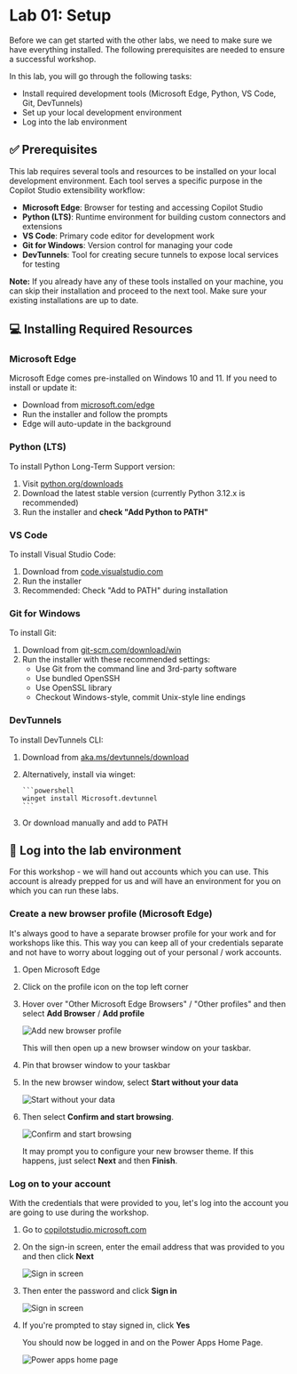 # Lab 01: Setup

Before we can get started with the other labs, we need to make sure we have everything installed. The following prerequisites are needed to ensure a successful workshop.

In this lab, you will go through the following tasks:

* Install required development tools (Microsoft Edge, Python, VS Code, Git, DevTunnels)
* Set up your local development environment
* Log into the lab environment

## ✅ Prerequisites

This lab requires several tools and resources to be installed on your local development environment. Each tool serves a specific purpose in the Copilot Studio extensibility workflow:

* **Microsoft Edge**: Browser for testing and accessing Copilot Studio
* **Python (LTS)**: Runtime environment for building custom connectors and extensions
* **VS Code**: Primary code editor for development work
* **Git for Windows**: Version control for managing your code
* **DevTunnels**: Tool for creating secure tunnels to expose local services for testing

**Note:** If you already have any of these tools installed on your machine, you can skip their installation and proceed to the next tool. Make sure your existing installations are up to date.

## 💻 Installing Required Resources

### Microsoft Edge

Microsoft Edge comes pre-installed on Windows 10 and 11. If you need to install or update it:

* Download from [microsoft.com/edge](https://www.microsoft.com/edge)
* Run the installer and follow the prompts
* Edge will auto-update in the background

### Python (LTS)

To install Python Long-Term Support version:

1. Visit [python.org/downloads](https://www.python.org/downloads/)
1. Download the latest stable version (currently Python 3.12.x is recommended)
1. Run the installer and **check "Add Python to PATH"**

### VS Code

To install Visual Studio Code:

1. Download from [code.visualstudio.com](https://code.visualstudio.com/)
1. Run the installer
1. Recommended: Check "Add to PATH" during installation

### Git for Windows

To install Git:

1. Download from [git-scm.com/download/win](https://git-scm.com/download/win)
1. Run the installer with these recommended settings:
   * Use Git from the command line and 3rd-party software
   * Use bundled OpenSSH
   * Use OpenSSL library
   * Checkout Windows-style, commit Unix-style line endings

### DevTunnels

To install DevTunnels CLI:

1. Download from [aka.ms/devtunnels/download](https://aka.ms/devtunnels/download)
1. Alternatively, install via winget:

       ```powershell
       winget install Microsoft.devtunnel
       ```

1. Or download manually and add to PATH

## 🔐 Log into the lab environment

For this workshop - we will hand out accounts which you can use. This account is already prepped for us and will have an environment for you on which you can run these labs.

### Create a new browser profile (Microsoft Edge)

It's always good to have a separate browser profile for your work and for workshops like this. This way you can keep all of your credentials separate and not have to worry about logging out of your personal / work accounts.

1. Open Microsoft Edge
1. Click on the profile icon on the top left corner
1. Hover over "Other Microsoft Edge Browsers" / "Other profiles" and then select **Add Browser** / **Add profile**

   ![Add new browser profile](./assets/add-new-browser-profile.png)

   This will then open up a new browser window on your taskbar.

1. Pin that browser window to your taskbar
1. In the new browser window, select **Start without your data**

   ![Start without your data](./assets/start-without-your-data.png)

1. Then select **Confirm and start browsing**.

   ![Confirm and start browsing](./assets/confirm-and-start-browsing.png)

   It may prompt you to configure your new browser theme. If this happens, just select **Next** and then **Finish**.

### Log on to your account

With the credentials that were provided to you, let's log into the account you are going to use during the workshop.

1. Go to [copilotstudio.microsoft.com](https://copilotstudio.microsoft.com)
1. On the sign-in screen, enter the email address that was provided to you and then click **Next**

   ![Sign in screen](./assets/pa-sign-in-email.png)

1. Then enter the password and click **Sign in**

   ![Sign in screen](./assets/pa-sign-in-password.png)

1. If you're prompted to stay signed in, click **Yes**

   You should now be logged in and on the Power Apps Home Page.

   ![Power apps home page](./assets/power-automate-home-page.png)
